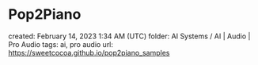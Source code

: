 # Pop2Piano

created: February 14, 2023 1:34 AM (UTC)
folder: AI Systems / AI | Audio | Pro Audio
tags: ai, pro audio
url: https://sweetcocoa.github.io/pop2piano_samples